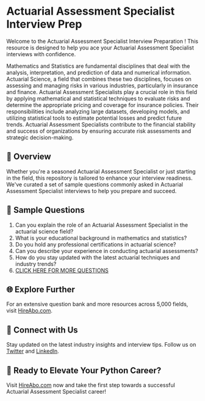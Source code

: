 # Actuarial Assessment Specialist Interview Prep

Welcome to the Actuarial Assessment Specialist Interview Preparation ! This resource is designed to help you ace your Actuarial Assessment Specialist interviews with confidence.

Mathematics and Statistics are fundamental disciplines that deal with the analysis, interpretation, and prediction of data and numerical information. Actuarial Science, a field that combines these two disciplines, focuses on assessing and managing risks in various industries, particularly in insurance and finance. Actuarial Assessment Specialists play a crucial role in this field by applying mathematical and statistical techniques to evaluate risks and determine the appropriate pricing and coverage for insurance policies. Their responsibilities include analyzing large datasets, developing models, and utilizing statistical tools to estimate potential losses and predict future trends. Actuarial Assessment Specialists contribute to the financial stability and success of organizations by ensuring accurate risk assessments and strategic decision-making.

## 🚀 Overview

Whether you're a seasoned Actuarial Assessment Specialist or just starting in the field, this repository is tailored to enhance your interview readiness. We've curated a set of sample questions commonly asked in Actuarial Assessment Specialist interviews to help you prepare and succeed.

## 📝 Sample Questions

1. Can you explain the role of an Actuarial Assessment Specialist in the actuarial science field?
2. What is your educational background in mathematics and statistics?
3. Do you hold any professional certifications in actuarial science?
4. Can you describe your experience in conducting actuarial assessments?
5. How do you stay updated with the latest actuarial techniques and industry trends?
6. [CLICK HERE FOR MORE QUESTIONS](https://hireabo.com/job/19_2_31/Actuarial%20Assessment%20Specialist)

## 🌐 Explore Further

For an extensive question bank and more resources across 5,000 fields, visit [HireAbo.com](https://www.hireabo.com).

## 📱 Connect with Us

Stay updated on the latest industry insights and interview tips. Follow us on [Twitter](https://twitter.com/hireabo) and [LinkedIn](https://www.linkedin.com/in/hire-abo-3609972a8/).

## 🚀 Ready to Elevate Your Python Career?

Visit [HireAbo.com](https://www.hireabo.com) now and take the first step towards a successful Actuarial Assessment Specialist career!